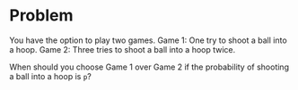# Problem
You have the option to play two games.
Game 1: One try to shoot a ball into a hoop.
Game 2: Three tries to shoot a ball into a hoop twice.

When should you choose Game 1 over Game 2 if the probability of shooting a ball into a hoop is `p`?